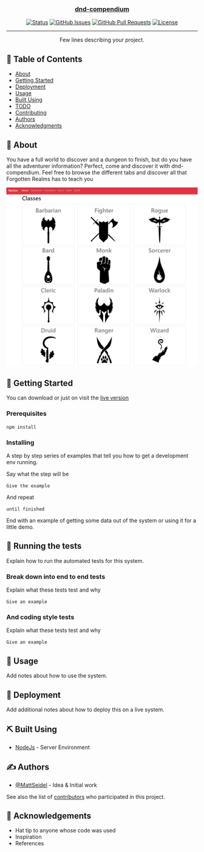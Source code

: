 <p align="center">
  <a href="" rel="noopener">
</p>

<h3 align="center">dnd-compendium</h3>

<div align="center">

[![Status](https://img.shields.io/badge/status-active-success.svg)]()
[![GitHub Issues](https://img.shields.io/github/issues/kylelobo/The-Documentation-Compendium.svg)](https://github.com/kylelobo/The-Documentation-Compendium/issues)
[![GitHub Pull Requests](https://img.shields.io/github/issues-pr/kylelobo/The-Documentation-Compendium.svg)](https://github.com/kylelobo/The-Documentation-Compendium/pulls)
[![License](https://img.shields.io/badge/license-MIT-blue.svg)](/LICENSE)

</div>

---

<p align="center"> Few lines describing your project.
    <br> 
</p>

## 📝 Table of Contents

- [About](#about)
- [Getting Started](#getting_started)
- [Deployment](#deployment)
- [Usage](#usage)
- [Built Using](#built_using)
- [TODO](../TODO.md)
- [Contributing](../CONTRIBUTING.md)
- [Authors](#authors)
- [Acknowledgments](#acknowledgement)

## 🧐 About <a name = "about"></a>

You have a full world to discover and a dungeon to finish, but do you have all the adventurer information? Perfect, come and discover it with dnd-compendium. Feel free to browse the different tabs and discover all that Forgotten Realms has to teach you

[![classesScreen](public/capturas/classes.png)]()

## 🏁 Getting Started <a name = "getting_started"></a>

You can download or just on visit the [live version](https://dnd-compendium.vercel.app/)

### Prerequisites

```
npm install
```

### Installing

A step by step series of examples that tell you how to get a development env running.

Say what the step will be

```
Give the example
```

And repeat

```
until finished
```

End with an example of getting some data out of the system or using it for a little demo.

## 🔧 Running the tests <a name = "tests"></a>

Explain how to run the automated tests for this system.

### Break down into end to end tests

Explain what these tests test and why

```
Give an example
```

### And coding style tests

Explain what these tests test and why

```
Give an example
```

## 🎈 Usage <a name="usage"></a>

Add notes about how to use the system.

## 🚀 Deployment <a name = "deployment"></a>

Add additional notes about how to deploy this on a live system.

## ⛏️ Built Using <a name = "built_using"></a>

- [NodeJs](https://nodejs.org/en/) - Server Environment

## ✍️ Authors <a name = "authors"></a>

- [@MattSeidel](https://github.com/Mattseidel) - Idea & Initial work

See also the list of [contributors](http://www.dnd5eapi.co/) who participated in this project.

## 🎉 Acknowledgements <a name = "acknowledgement"></a>

- Hat tip to anyone whose code was used
- Inspiration
- References
